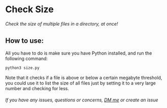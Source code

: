 # Check Size
###### Check the size of multiple files in a directory, at once!



## How to use:
All you have to do is make sure you have Python installed, and run the following command:

```python
python3 size.py
```

Note that it checks if a file is above or below a certain megabyte threshold, you could use it to list the size of all files just by setting it to a very large number and checking for less.


###### If you have any issues, questions or concerns, [DM me](<https://discord.com/users/404053132910395393>) or create an issue
